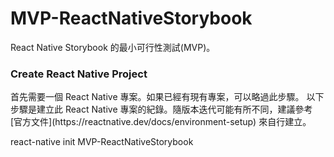 # MVP-ReactNativeStorybook
React Native Storybook 的最小可行性測試(MVP)。

<h3>Create React Native Project</h3>
首先需要一個 React Native 專案。如果已經有現有專案，可以略過此步驟。
以下步驟是建立此 React Native 專案的紀錄。隨版本迭代可能有所不同，建議參考 [官方文件](https://reactnative.dev/docs/environment-setup) 來自行建立。

react-native init MVP-ReactNativeStorybook
